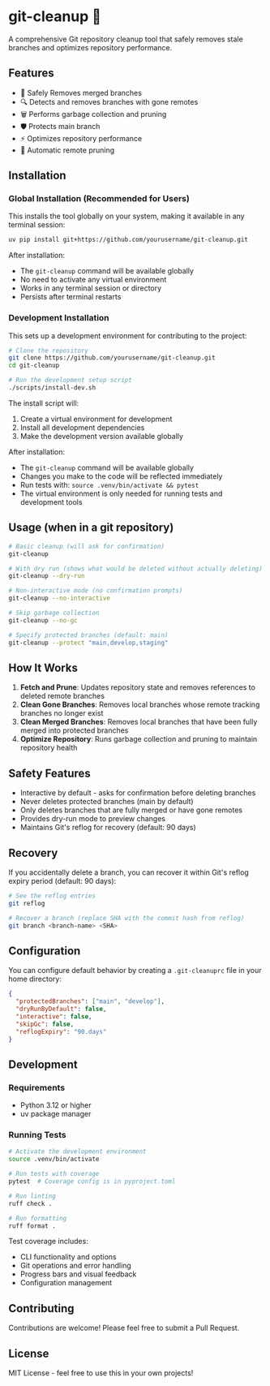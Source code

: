 # git-cleanup 🧹

A comprehensive Git repository cleanup tool that safely removes stale branches and optimizes repository
performance.

## Features

- 🧼 Safely Removes merged branches
- 🔍 Detects and removes branches with gone remotes
- 🗑️ Performs garbage collection and pruning
- 🛡️ Protects main branch
- ⚡ Optimizes repository performance
- 🔄 Automatic remote pruning

## Installation

### Global Installation (Recommended for Users)

This installs the tool globally on your system, making it available in any terminal session:

```bash
uv pip install git+https://github.com/yourusername/git-cleanup.git
```

After installation:
- The `git-cleanup` command will be available globally
- No need to activate any virtual environment
- Works in any terminal session or directory
- Persists after terminal restarts

### Development Installation

This sets up a development environment for contributing to the project:

```bash
# Clone the repository
git clone https://github.com/yourusername/git-cleanup.git
cd git-cleanup

# Run the development setup script
./scripts/install-dev.sh
```

The install script will:
1. Create a virtual environment for development
2. Install all development dependencies
3. Make the development version available globally

After installation:
- The `git-cleanup` command will be available globally
- Changes you make to the code will be reflected immediately
- Run tests with: `source .venv/bin/activate && pytest`
- The virtual environment is only needed for running tests and development tools

## Usage (when in a git repository)

```bash
# Basic cleanup (will ask for confirmation)
git-cleanup

# With dry run (shows what would be deleted without actually deleting)
git-cleanup --dry-run

# Non-interactive mode (no confirmation prompts)
git-cleanup --no-interactive

# Skip garbage collection
git-cleanup --no-gc

# Specify protected branches (default: main)
git-cleanup --protect "main,develop,staging"
```

## How It Works

1. **Fetch and Prune**: Updates repository state and removes references to deleted remote branches
2. **Clean Gone Branches**: Removes local branches whose remote tracking branches no longer exist
3. **Clean Merged Branches**: Removes local branches that have been fully merged into protected branches
4. **Optimize Repository**: Runs garbage collection and pruning to maintain repository health

## Safety Features

- Interactive by default - asks for confirmation before deleting branches
- Never deletes protected branches (main by default)
- Only deletes branches that are fully merged or have gone remotes
- Provides dry-run mode to preview changes
- Maintains Git's reflog for recovery (default: 90 days)

## Recovery

If you accidentally delete a branch, you can recover it within Git's reflog expiry period
(default: 90 days):

```bash
# See the reflog entries
git reflog

# Recover a branch (replace SHA with the commit hash from reflog)
git branch <branch-name> <SHA>
```

## Configuration

You can configure default behavior by creating a `.git-cleanuprc` file in your home directory:

```json
{
  "protectedBranches": ["main", "develop"],
  "dryRunByDefault": false,
  "interactive": false,
  "skipGc": false,
  "reflogExpiry": "90.days"
}
```

## Development

### Requirements

- Python 3.12 or higher
- uv package manager

### Running Tests

```bash
# Activate the development environment
source .venv/bin/activate

# Run tests with coverage
pytest  # Coverage config is in pyproject.toml

# Run linting
ruff check .

# Run formatting
ruff format .
```

Test coverage includes:
- CLI functionality and options
- Git operations and error handling
- Progress bars and visual feedback
- Configuration management

## Contributing

Contributions are welcome! Please feel free to submit a Pull Request.

## License

MIT License - feel free to use this in your own projects!
